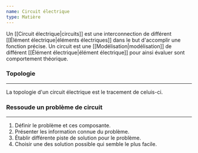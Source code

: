 ```yaml
---
name: Circuit électrique
type: Matière
---
```

Un [[Circuit électrique|circuits]] est une interconnection de différent [[Élément électrique|éléments électriques]] dans le but d'accomplir une fonction précise. Un circuit est une [[Modélisation|modélisation]] de différent [[Élément électrique|élément électrique]] pour ainsi évaluer sont comportement théorique.

### Topologie
---
La topologie d'un circuit électrique est le tracement de celuis-ci.

### Ressoude un problème de circuit
---
1. Définir le problème et ces composante.
2. Présenter les information connue du problème.
3. Établir différente piste de solution pour le problème.
4. Choisir une des solution possible qui semble le plus facile.
